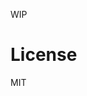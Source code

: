 WIP

<!--
Database -> Rules

```json
{
  "rules": {
    ".read": true,
    ".write": true
  }
}
```
-->

# License

MIT
